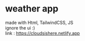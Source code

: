 # weather app 
made with Html, TailwindCSS, JS <br>
ignore the ui :) <br>
link : https://cloudsishere.netlify.app
